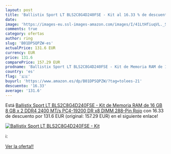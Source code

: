 ```yaml
---
layout: post
title: 'Ballistix Sport LT BLS2C8G4D240FSE - Kit al 16.33 % de descuento'
date: 
image: 'https://images-eu.ssl-images-amazon.com/images/I/41LtHfiuqVL._SL200_.jpg'
comments: true
category: ofertas
author: ring
slug: 'B01DPSQPZW-es'
actualPrice: 131.6 EUR
currency: EUR
price: 131.6
comparePrice: 157.29 EUR
prodname: 'Ballistix Sport LT BLS2C8G4D240FSE - Kit de Memoria RAM de 16 GB  8 GB x 2  DDR4  2400 MT/s  PC4-19200  DR x8  DIMM  288-Pin   Rojo'
country: 'es'
flag: '🇪🇸'
buyurl: 'https://www.amazon.es/dp/B01DPSQPZW/?tag=tolees-21'
descuento: '16.33'
average: '131.6'
---
```


Está [Ballistix Sport LT BLS2C8G4D240FSE - Kit de Memoria RAM de 16 GB  8 GB x 2  DDR4  2400 MT/s  PC4-19200  DR x8  DIMM  288-Pin   Rojo](https://www.amazon.es/dp/B01DPSQPZW/?tag=tolees-21) con 16.33 de descuento por 131.6 EUR (original: 157.29 EUR) en el siguiente enlace!

[![Ballistix Sport LT BLS2C8G4D240FSE - Kit](https://images-eu.ssl-images-amazon.com/images/I/41LtHfiuqVL._SL200_.jpg)](https://www.amazon.es/dp/B01DPSQPZW/?tag=tolees-21)

ℹ️:


[Ver la oferta!!](https://www.amazon.es/dp/B01DPSQPZW/?tag=tolees-21)
